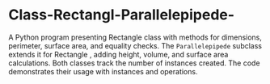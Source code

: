 # Class-Rectangl-Parallelepipede-
A Python program presenting Rectangle class  with methods for dimensions, perimeter, surface area, and equality checks. The `Parallelepipede` subclass extends it for Rectangle , adding height, volume, and surface area calculations. Both classes track the number of instances created. The code demonstrates their usage with instances and operations.
